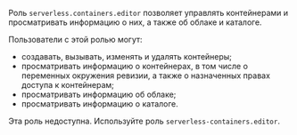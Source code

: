 Роль `serverless.containers.editor` позволяет управлять контейнерами и просматривать информацию о них, а также об облаке и каталоге.

Пользователи с этой ролью могут:
* создавать, вызывать, изменять и удалять контейнеры;
* просматривать информацию о контейнерах, в том числе о переменных окружения ревизии, а также о назначенных правах доступа к контейнерам;
* просматривать информацию об облаке;
* просматривать информацию о каталоге.

Эта роль недоступна. Используйте роль `serverless-containers.editor`.